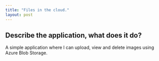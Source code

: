 ```yaml
---
title: "Files in the cloud."
layout: post
---
```

## Describe the application, what does it do?
A simple application where I can upload, view and delete images using Azure Blob Storage.





